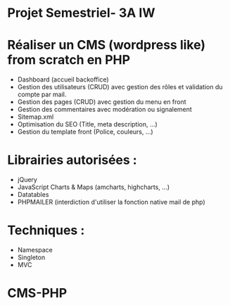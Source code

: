 # Projet Semestriel- 3A IW

# Réaliser un CMS (wordpress like) from scratch en PHP

-	Dashboard (accueil backoffice)
-	Gestion des utilisateurs (CRUD) avec gestion des rôles et validation du compte par mail.
-	Gestion des pages (CRUD) avec gestion du menu en front
-	Gestion des commentaires avec modération ou signalement
-	Sitemap.xml
-	Optimisation du SEO (Title, meta description, ...)
-	Gestion du template front (Police, couleurs, ...)

# Librairies autorisées :
-	jQuery
-	JavaScript Charts & Maps (amcharts, highcharts, ...)
-	Datatables
-	PHPMAILER (interdiction d'utiliser la fonction native mail de php)

# Techniques :
-	Namespace
-	Singleton
-	MVC

# CMS-PHP
